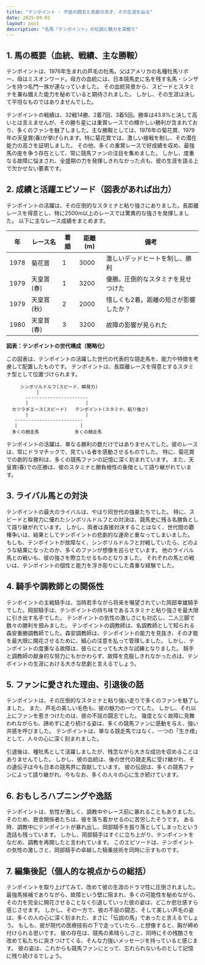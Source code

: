 ```yaml
---
title: "テンポイント - 不屈の闘志と悲劇の天才、その生涯を辿る"
date: 2025-09-01
layout: post
description: "名馬『テンポイント』の伝説と魅力を深堀り"
---
```


## 1. 馬の概要（血統、戦績、主な勝鞍）

テンポイントは、1976年生まれの芦毛の牡馬。父はアメリカの名種牡馬リボー、母はミスオンワード。母方の血統には、日本競馬史に名を残す名馬・シンザンを持つ名門一族が連なっていました。  その血統背景から、スピードとスタミナを兼ね備えた能力を秘めていると期待されました。  しかし、その生涯は決して平坦なものではありませんでした。

テンポイントの戦績は、32戦14勝、2着7回、3着5回。勝率は43.8%と決して高いとは言えませんが、その勝ち星には重賞レースでの輝かしい勝利が含まれており、多くのファンを魅了しました。主な勝鞍としては、1978年の菊花賞、1979年の天皇賞(春)が挙げられます。特に菊花賞では、激しい接戦を制し、その潜在能力の高さを証明しました。  その他、多くの重賞レースで好成績を収め、最強馬の座を争う存在として、常に競馬ファンの注目を集めました。  しかし、度重なる故障に悩まされ、全盛期の力を発揮しきれなかった点も、彼の生涯を語る上で欠かせない要素です。


## 2. 成績と活躍エピソード（図表があれば出力）

テンポイントの活躍は、その圧倒的なスタミナと粘り強さにありました。長距離レースを得意とし、特に2500m以上のレースでは驚異的な強さを発揮しました。  以下に主なレース成績をまとめます。

| 年 | レース名          | 着順 | 距離(m) | 備考                                    |
|---|-----------------|-----|---------|-----------------------------------------|
| 1978 | 菊花賞            | 1   | 3000     | 激しいデッドヒートを制し、勝利           |
| 1979 | 天皇賞(春)        | 1   | 3200     | 優勝。圧倒的なスタミナを見せつけた      |
| 1979 | 天皇賞(秋)        | 2   | 2000     | 惜しくも2着。距離の短さが影響したか？ |
| 1980 | 天皇賞(春)        | 3   | 3200     | 故障の影響が見られた                    |


**図表：テンポイントの世代構成（簡略化）**

この図表は、テンポイントの活躍した世代の代表的な競走馬を、能力や特徴を考慮して配置したものです。  テンポイントは、長距離レースを得意とするスタミナ型として位置づけられます。


```
     シンボリルドルフ(スピード、瞬発力)
           |
       -----------------------
       |                     |
  カツラギエース(スピード)   テンポイント(スタミナ、粘り強さ)
       |                     |
   -------------------------
   |                       |
  多くの競走馬             多くの競走馬
```


テンポイントの活躍は、単なる勝利の数だけではありませんでした。彼のレースは、常にドラマチックで、見ている者を感動させるものでした。  特に、菊花賞での劇的な勝利は、多くの競馬ファンの記憶に深く刻まれています。  また、天皇賞(春)での圧勝は、彼のスタミナと勝負根性の象徴として語り継がれています。


## 3. ライバル馬との対決

テンポイントの最大のライバルは、やはり同世代の強豪たちでした。  特に、スピードと瞬発力に優れたシンボリルドルフとの対決は、競馬史に残る名勝負として語り継がれています。  しかし、両者は直接対決することはなく、世代間の覇権争いは、結果としてテンポイントの悲劇的な運命と重なってしまいました。  もしも、テンポイントが故障なく、シンボリルドルフと対戦していたら、どのような結果になったのか、多くのファンが想像を巡らせています。  他のライバル馬との戦いも、彼の強さを際立たせるものとなりました。  それぞれの馬との戦いは、テンポイントの個性と能力を浮き彫りにした貴重な経験でした。


## 4. 騎手や調教師との関係性

テンポイントの主戦騎手は、当時若手ながら将来を嘱望されていた岡部幸雄騎手でした。岡部騎手は、テンポイントの持ち味であるスタミナと粘り強さを最大限に引き出す名手でした。  テンポイントの気性の激しさにも対応し、二人三脚で数々の勝利を掴みました。  テンポイントの調教師は、名調教師として知られる森安重勝調教師でした。森安調教師は、テンポイントの能力を見抜き、その才能を最大限に開花させるために、細心の注意を払って管理しました。  しかし、テンポイントの度重なる故障は、彼らにとっても大きな試練となりました。  騎手と調教師の献身的な努力にもかかわらず、故障を克服しきれなかった点は、テンポイントの生涯における大きな悲劇と言えるでしょう。


## 5. ファンに愛された理由、引退後の話

テンポイントは、その圧倒的なスタミナと粘り強い走りで多くのファンを魅了しました。  また、芦毛の美しい毛色も、彼の魅力の一つでした。  しかし、それ以上にファンを惹きつけたのは、彼の不屈の闘志でした。  幾度となく故障に見舞われながらも、諦めずに走り続ける姿は、多くの競馬ファンに感動を与え、強い共感を呼びました。  テンポイントは、単なる競走馬ではなく、一つの「生き様」として、人々の心に深く刻まれました。

引退後は、種牡馬として活躍しましたが、残念ながら大きな成功を収めることはありませんでした。  しかし、彼の血統は、後の世代の競走馬に受け継がれ、その遺伝子は今も日本の競馬界に貢献しています。  彼の伝説は、多くの競馬ファンによって語り継がれ、今もなお、多くの人々の心に生き続けています。


## 6. おもしろハプニングや逸話

テンポイントは、気性が激しく、調教中やレース前に暴れることもありました。  そのため、厩舎関係者たちは、彼を落ち着かせるのに苦労したそうです。  ある時、調教中にテンポイントが暴れ出し、岡部騎手を振り落としてしまったという逸話も残っています。  しかし、岡部騎手はすぐに立ち上がり、テンポイントをなだめ、調教を再開したと言われています。  このエピソードは、テンポイントの気性の激しさと、岡部騎手の卓越した騎乗技術を同時に示すものです。


## 7. 編集後記（個人的な視点からの総括）

テンポイントを取り上げてみて、改めて彼の生涯のドラマ性に圧倒されました。  最強馬候補でありながら、故障という壁に阻まれ、多くの可能性を秘めながら、その力を完全に開花させることなく引退していった彼の姿は、どこか悲壮感すら感じさせます。  しかし、その一方で、彼の不屈の闘志、そして美しい芦毛の姿は、多くの人の心に深く刻まれた、まさに「伝説の馬」であったと言えるでしょう。  もしも、彼が現代の医療技術の下で走っていたら…と想像すると、胸が締め付けられる思いです。  彼の存在は、競馬の素晴らしさと、同時にその残酷さを改めて私たちに突きつけてくる、そんな力強いメッセージを持っていると感じます。  彼の姿は、これからも競馬ファンにとって、忘れられないものとして記憶に残り続けるでしょう。
